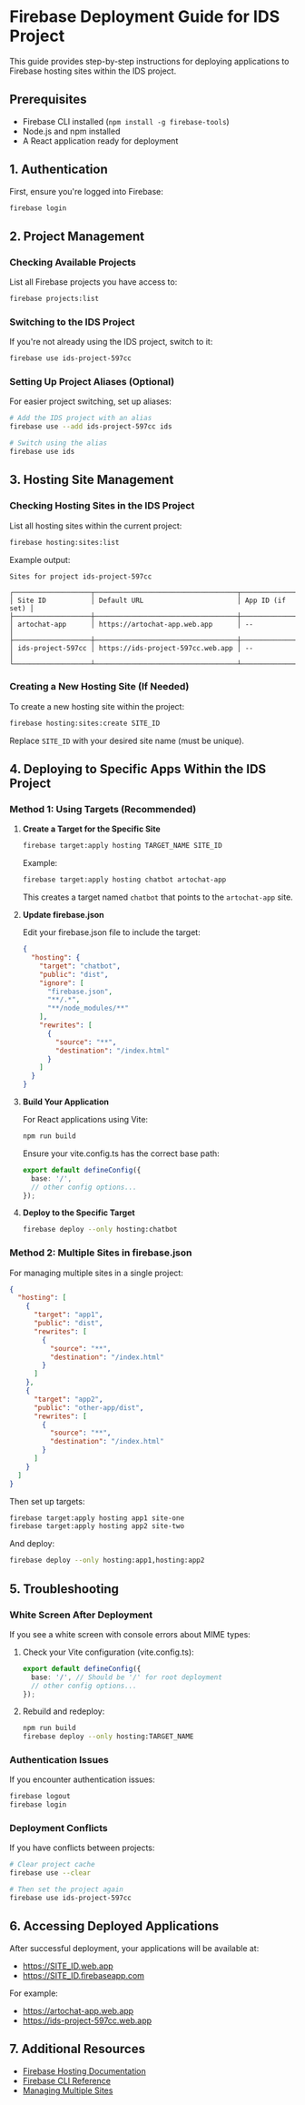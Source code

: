 # Firebase Deployment Guide for IDS Project

This guide provides step-by-step instructions for deploying applications to Firebase hosting sites within the IDS project.

## Prerequisites

- Firebase CLI installed (`npm install -g firebase-tools`)
- Node.js and npm installed
- A React application ready for deployment

## 1. Authentication

First, ensure you're logged into Firebase:

```bash
firebase login
```

## 2. Project Management

### Checking Available Projects

List all Firebase projects you have access to:

```bash
firebase projects:list
```

### Switching to the IDS Project

If you're not already using the IDS project, switch to it:

```bash
firebase use ids-project-597cc
```

### Setting Up Project Aliases (Optional)

For easier project switching, set up aliases:

```bash
# Add the IDS project with an alias
firebase use --add ids-project-597cc ids

# Switch using the alias
firebase use ids
```

## 3. Hosting Site Management

### Checking Hosting Sites in the IDS Project

List all hosting sites within the current project:

```bash
firebase hosting:sites:list
```

Example output:
```
Sites for project ids-project-597cc

┌───────────────────┬───────────────────────────────────┬─────────────────┐
│ Site ID           │ Default URL                       │ App ID (if set) │
├───────────────────┼───────────────────────────────────┼─────────────────┤
│ artochat-app      │ https://artochat-app.web.app      │ --              │
├───────────────────┼───────────────────────────────────┼─────────────────┤
│ ids-project-597cc │ https://ids-project-597cc.web.app │ --              │
└───────────────────┴───────────────────────────────────┴─────────────────┘
```

### Creating a New Hosting Site (If Needed)

To create a new hosting site within the project:

```bash
firebase hosting:sites:create SITE_ID
```

Replace `SITE_ID` with your desired site name (must be unique).

## 4. Deploying to Specific Apps Within the IDS Project

### Method 1: Using Targets (Recommended)

1. **Create a Target for the Specific Site**

   ```bash
   firebase target:apply hosting TARGET_NAME SITE_ID
   ```

   Example:
   ```bash
   firebase target:apply hosting chatbot artochat-app
   ```

   This creates a target named `chatbot` that points to the `artochat-app` site.

2. **Update firebase.json**

   Edit your firebase.json file to include the target:

   ```json
   {
     "hosting": {
       "target": "chatbot",
       "public": "dist",
       "ignore": [
         "firebase.json",
         "**/.*",
         "**/node_modules/**"
       ],
       "rewrites": [
         {
           "source": "**",
           "destination": "/index.html"
         }
       ]
     }
   }
   ```

3. **Build Your Application**

   For React applications using Vite:

   ```bash
   npm run build
   ```

   Ensure your vite.config.ts has the correct base path:

   ```typescript
   export default defineConfig({
     base: '/',
     // other config options...
   });
   ```

4. **Deploy to the Specific Target**

   ```bash
   firebase deploy --only hosting:chatbot
   ```

### Method 2: Multiple Sites in firebase.json

For managing multiple sites in a single project:

```json
{
  "hosting": [
    {
      "target": "app1",
      "public": "dist",
      "rewrites": [
        {
          "source": "**",
          "destination": "/index.html"
        }
      ]
    },
    {
      "target": "app2",
      "public": "other-app/dist",
      "rewrites": [
        {
          "source": "**",
          "destination": "/index.html"
        }
      ]
    }
  ]
}
```

Then set up targets:

```bash
firebase target:apply hosting app1 site-one
firebase target:apply hosting app2 site-two
```

And deploy:

```bash
firebase deploy --only hosting:app1,hosting:app2
```

## 5. Troubleshooting

### White Screen After Deployment

If you see a white screen with console errors about MIME types:

1. Check your Vite configuration (vite.config.ts):
   ```typescript
   export default defineConfig({
     base: '/', // Should be '/' for root deployment
     // other config options...
   });
   ```

2. Rebuild and redeploy:
   ```bash
   npm run build
   firebase deploy --only hosting:TARGET_NAME
   ```

### Authentication Issues

If you encounter authentication issues:

```bash
firebase logout
firebase login
```

### Deployment Conflicts

If you have conflicts between projects:

```bash
# Clear project cache
firebase use --clear

# Then set the project again
firebase use ids-project-597cc
```

## 6. Accessing Deployed Applications

After successful deployment, your applications will be available at:

- https://SITE_ID.web.app
- https://SITE_ID.firebaseapp.com

For example:
- https://artochat-app.web.app
- https://ids-project-597cc.web.app

## 7. Additional Resources

- [Firebase Hosting Documentation](https://firebase.google.com/docs/hosting)
- [Firebase CLI Reference](https://firebase.google.com/docs/cli)
- [Managing Multiple Sites](https://firebase.google.com/docs/hosting/multisites)
